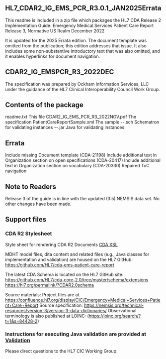 ## HL7_CDAR2_IG_EMS_PCR_R3.0.1_JAN2025Errata

This readme is included in a zip file which packages the 
  HL7 CDA Release 2 Implementation Guide:
  Emergency Medical Services Patient Care Report
  Release 3, Normative US Realm
  December 2022

It is updated for the 2025 Errata edition. The document template was omitted from the publication; this edition addresses that issue. It also includes some non-substantive introductory text that was also omitted, and it enables hyperlinks for document navigation.


## CDAR2_IG_EMSPCR_R3_2022DEC

The specification was prepared by Ockham Information Services, LLC under the guidance of the HL7 Clinical Interoperability Council Work Group.

 
## Contents of the package
 

readme.txt                            This file
CDAR2_IG_EMS_PCR_R3_2022NOV.pdf       The specification
PatientCareReportSample.xml           The sample
--.sch                                Schematron for validating instances
--.jar                                Java for validating instances

## Errata
Include missing Document template (CDA-21198)
Include additional text in Organization section on open specifications (CDA-20417)
Include additional text in Organization section on vocabulary (CDA-20330)
Repaired ToC navigation
 
## Note to Readers
 
Release 3 of the guide is in line with the updated (3.5) NEMSIS data set. No other changes have been made.

 
## Support files

### CDA R2 Stylesheet
Style sheet for rendering CDA R2 Documents
[CDA XSL](https://hl7.org/permalink/?CDAStyleSheet)

MDHT model files, dita content and related files (e.g., Java classes for implementation and validation) are housed on the HL7 GitHub: https://github.com/HL7/cda-ems-patient-care-report
	
The latest CDA Schema is located on the HL7 GitHub site:
	https://github.com/HL7/cda-core-2.0/tree/master/schema/extensions 
  https://hl7.org/permalink/?CDAR2.0schema

Source materials: Project files are at https://confluence.hl7.org/display/CIC/Emergency+Medical+Services+Patient+Care+Report
Source specification: https://nemsis.org/technical-resources/version-3/version-3-data-dictionaries/
Observational terminology is also published at LOINC: (https://loinc.org/search/?t=1&s=84428-2)

### Instructions for executing Java validation are provided at [Validation](https://github.com/HL7/CDA-ems-patient-care-report/tree/main/validation)

Please direct questions to the HL7 CIC Working Group.

